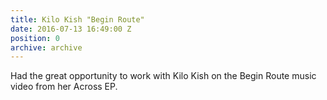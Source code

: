 ```yaml
---
title: Kilo Kish "Begin Route"
date: 2016-07-13 16:49:00 Z
position: 0
archive: archive
---
```


Had the great opportunity to work with Kilo Kish on the Begin Route music video from her Across EP.